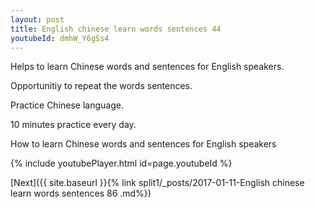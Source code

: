 ```yaml
---
layout: post
title: English chinese learn words sentences 44 
youtubeId: dmhW_Y6gSs4
---
```

 
 
Helps to learn Chinese words and sentences for English speakers.

Opportunitiy to repeat the words sentences. 

Practice Chinese language. 
 
10 minutes practice every day. 
 
How to learn Chinese words and sentences for English speakers 
 
{% include youtubePlayer.html id=page.youtubeId %}
 
 
[Next]({{ site.baseurl }}{% link  split1/_posts/2017-01-11-English chinese learn words sentences 86 .md%})
 
